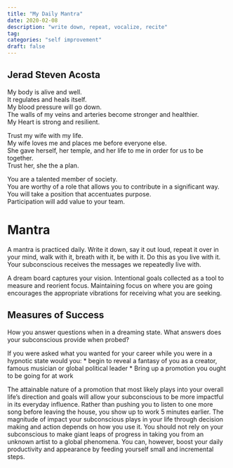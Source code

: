 ```yaml
---
title: "My Daily Mantra"
date: 2020-02-08
description: "write down, repeat, vocalize, recite"
tag:
categories: "self improvement"
draft: false
---
```


## Jerad Steven Acosta

My body is alive and well.  
It regulates and heals itself.  
My blood pressure will go down.  
The walls of my veins and arteries become stronger and healthier.  
My Heart is strong and resilient.  

Trust my wife with my life.  
My wife loves me and places me before everyone else.  
She gave herself, her temple, and her life to me in order for us to be together.  
Trust her, she the a plan.  

You are a talented member of society.  
You are worthy of a role that allows you to contribute in a significant way.  
You will take a position that accentuates purpose.  
Participation will add value to your team.  


# Mantra
A mantra is practiced daily. Write it down, say it out loud, repeat it over in your mind, walk with it, breath with it, be with it. Do this as you live with it. Your subconscious receives the messages we repeatedly live with. 

A  dream board captures your vision. Intentional goals collected as a tool to measure and reorient focus. Maintaining focus on where you are going encourages the appropriate vibrations for receiving what you are seeking.

## Measures of Success

How you answer questions when in a dreaming state. 
What answers does your subconscious provide when probed?

If you were asked what you wanted for your career while you were in a hypnotic state would you:
	* begin to reveal a fantasy of you as a creator, famous musician or global political leader
	* Bring up a promotion you ought to be going for at work

The attainable nature of a promotion that most likely plays into your overall life’s direction and goals will allow your subconscious to be more impactful in its everyday influence.
Rather than pushing you to listen to one more song before leaving the house, you show up to work 5 minutes earlier. 
The magnitude of impact your subconscious plays in your life through decision making and action depends on how you use it. You should not rely on your subconscious to make giant leaps of progress in taking you from an unknown artist to a global phenomena. You can, however, boost your daily productivity and appearance by feeding yourself small and incremental steps.
